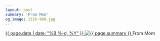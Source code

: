 ```yaml
---
layout: post
summary: 'From Mom'
og_image: 1516-960.jpg
---
```


<p>
 <time>
  <a href="/1516">
   {{ page.date | date: "%B %-d, %Y" }}
  </a>
 </time>
 <a href="/1516">
  <img alt="{{ page.summary }}" data-taken="11/15/2021" sizes="(min-width: 700px) 50vw, calc(100vw - 2rem)" src="{{ site.assets_url }}/1516-480.jpg" srcset="{{ site.assets_url }}/1516-240.jpg 240w, {{ site.assets_url }}/1516-480.jpg 480w, {{ site.assets_url }}/1516-720.jpg 720w, {{ site.assets_url }}/1516-960.jpg 960w"/>
 </a>
 <span>
  From Mom
 </span>
</p>
